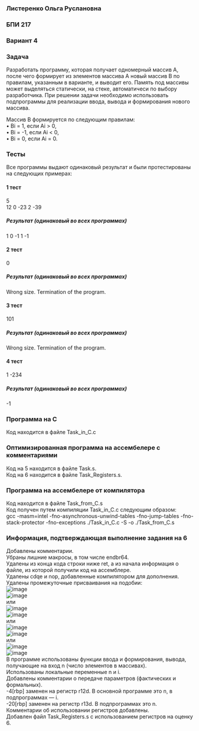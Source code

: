 ### Листеренко Ольга Руслановна ###
### БПИ 217 ###
  
### Вариант 4 ###
### Задача ###
Разработать программу, которая получает одномерный массив A, после
чего формирует из элементов массива A новый массив B по правилам,
указанным в варианте, и выводит его. Память под массивы может
выделяться статически, на стеке, автоматичеси по выбору разработчика.
При решении задачи необходимо использовать подпрограммы для
реализации ввода, вывода и формирования нового массива.

Массив B формируется по следующим правилам:  
• Bi = 1, если Ai > 0,  
• Bi = -1, если Ai < 0,  
• Bi = 0, если Ai = 0.  
    
### Тесты ###
Все программы выдают одинаковый результат и были протестированы на следующих примерах:  
#### 1 тест ####
5  
12 0 -23 2 -39
##### Результат (одинаковый во всех программах) #####
1 0 -1 1 -1

#### 2 тест ####
0
##### Результат (одинаковый во всех программах) #####
Wrong size. Termination of the program.

#### 3 тест ####
101
##### Результат (одинаковый во всех программах) #####
Wrong size. Termination of the program.

#### 4 тест ####
1
-234
##### Результат (одинаковый во всех программах) #####
-1
    
### Программа на C ###
Код находится в файле Task_in_C.c  
  
### Оптимизированная программа на ассембелере с комментариями ### 
Код на 5 находится в файле Task.s.  
Код на 6 находится в файле Task_Registers.s.
   
### Программа на ассембелере от компилятора ### 
Код находится в файле Task_from_C.s  
Код получен путем компиляции Task_in_C.c следующим образом:  
gcc -masm=intel -fno-asynchronous-unwind-tables -fno-jump-tables -fno-stack-protector -fno-exceptions ./Task_in_C.c -S -o ./Task_from_C.s
  
### Информация, подтверждающая выполнение задания на 6 ###
Добавлены комментарии.  
Убраны лишние макросы, в том числе endbr64.  
Удалены из конца кода строки ниже ret, а из начала информация о файле, из которой получили код на ассемблере.  
Удалены cdqe и nop, добавленные компилятором для дополнения.  
Удалены промежуточные присваивания на подобии:  
![image](https://user-images.githubusercontent.com/57359954/197390680-2a9bc23f-8160-4e97-86c3-f18e7f4f696c.png)  
![image](https://user-images.githubusercontent.com/57359954/197390738-4731a6fe-cf13-4fa4-bdaa-0e60581064c0.png)  
или  
![image](https://user-images.githubusercontent.com/57359954/197390878-68401c1b-b171-4f44-bb72-2c6065dc2879.png)  
![image](https://user-images.githubusercontent.com/57359954/197390890-c4979356-e38a-4be1-9d65-31a02da558ea.png)  
или  
![image](https://user-images.githubusercontent.com/57359954/197392341-8a98ae7e-cf5a-4d11-996e-3a14232fc9b9.png)  
![image](https://user-images.githubusercontent.com/57359954/197392379-d0c5f914-ddda-4884-be65-1c6c9516daa5.png)  
или  
![image](https://user-images.githubusercontent.com/57359954/197392993-d0762a1d-d08f-4a22-a949-636163c5fa28.png)  
![image](https://user-images.githubusercontent.com/57359954/197393026-de5f10d2-8420-4564-b23a-ac005826fd20.png)  
В программе использованы функции ввода и формирования, вывода, получающие на вход n (число элементов в массивах).  
Использованы локальные переменные n и i.  
Добавлены комментарии о передаче параметров (фактических и формальных).  
-4[rbp] заменен на регистр r12d. В основной программе это n, в подпрограммах — i.  
-20[rbp] заменен на регистр r13d. В подпрограммах это n.  
Комментарии об использовании регистров добавлены.  
Добавлен файл Task_Registers.s с использованием регистров на оценку 6.
